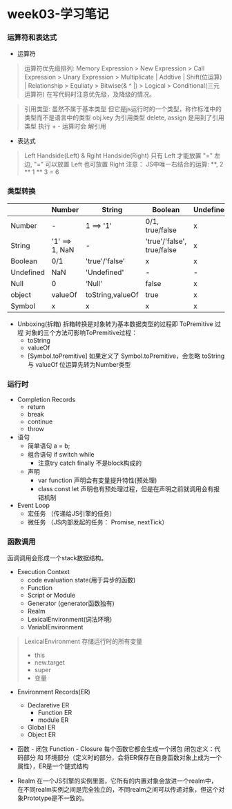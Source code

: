 # week03-学习笔记

### 运算符和表达式
* 运算符
>运算符优先级排列:
> Memory Expression > New Expression > Call Expression >
> Unary Expression > Multiplicate | Addtive | Shift(位运算) | Relationship >
> Equliaty > Bitwise(& ^ |) > Logical > Conditional(三元运算符) 
在写代码时注意优先级，及降级的情况。

>引用类型: 
>虽然不属于基本类型 但它是js运行时的一个类型，称作标准中的类型而不是语言中的类型
>obj.key 为引用类型
>delete, assign 是用到了引用类型
>执行 + - 运算时会 解引用

* 表达式
> Left Handside(Left) & Rgiht Handside(Right)
> 只有 Left 才能放置 "=" 左边, "=" 可以放置 Left 也可放置 Right
> 注意： JS中唯一右结合的运算: **,   2 ** 1 ** 3 = 6

### 类型转换
|   | Number | String | Boolean | Undefined | Null | Object | Symbol |
| - | ------ | ------ | ------- | --------- | ---- | ------ | ------ |
| Number | - | 1 ==> '1' | 0/1, true/false | x | x | boxing | x |
| String | '1' ==> 1, NaN | - | 'true'/'false', true/false | x | x | boxing | x |
| Boolean | 0/1 | 'true'/'false' | x | x | boxing | x | 
| Undefined | NaN | 'Undefined' | - | - | - | 
| Null | 0 | ‘Null' | false | x | - | x | x |
| object | valueOf | toString,valueOf | true | x | x | - | x |
| Symbol | x | x | x | x | x | boxing | - |

* Unboxing(拆箱)
拆箱转换是对象转为基本数据类型的过程即 ToPremitive 过程
对象的三个方法可影响ToPremitive过程：
  * toString
  * valueOf
  * [Symbol.toPremitive]
如果定义了 Symbol.toPremitive，会忽略 toString 与 valueOf
位运算先转为Number类型

### 运行时
* Completion Records
  * return
  * break
  * continue
  * throw
* 语句
  * 简单语句 a = b;
  * 组合语句 if switch while
    * 注意try catch finally 不是block构成的
  * 声明 
    * var function 声明会有变量提升特性(预处理)
    * class const let 声明也有预处理过程，但是在声明之前就调用会有报错机制
* Event Loop
  * 宏任务 （传递给JS引擎的任务）
  * 微任务 （JS内部发起的任务： Promise, nextTick）

### 函数调用
函调调用会形成一个stack数据结构。
* Execution Context
  * code evaluation state(用于异步的函数)
  * Function
  * Script or Module
  * Generator (generator函数独有)
  * Realm
  * LexicalEnvironment(词法环境)
  * VariablEnvironment
>LexicalEnvironment
>存储运行时的所有变量
>* this
>* new.target
>* super
>* 变量

* Environment Records(ER)
  * Declaretive ER
    * Function ER
    * module ER
  * Global ER
  * Object ER

* 函数 - 闭包 Function - Closure
每个函数它都会生成一个闭包
闭包定义：代码部分 和 环境部分（定义时的部分，会将ER保存在自身函数对象上成为一个属性），ER是一个链式结构

* Realm
在一个JS引擎的实例里面，它所有的内置对象会放进一个realm中，
在不同realm实例之间是完全独立的，不同realm之间可以传递对象，但这个对象Prototype是不一致的。
